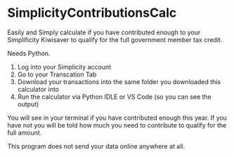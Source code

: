 # SimplicityContributionsCalc
Easily and Simply calculate if you have contributed enough to your Simplificity Kiwisaver to qualify for the full government member tax credit.

Needs Python.
1. Log into your Simplicity account
2. Go to your Transcation Tab
3. Download your transactions into the same folder you downloaded this calculator into
4. Run the calculator via Python IDLE or VS Code (so you can see the output)

You will see in your terminal if you have contributed enough this year. If you have not you will be told how much you need to contribute to qualify for the full amount.


This program does not send your data online anywhere at all.
